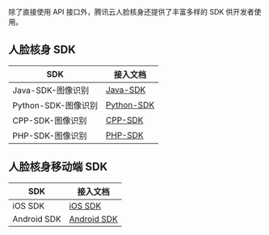 除了直接使用 API 接口外，腾讯云人脸核身还提供了丰富多样的 SDK 供开发者使用。

## 人脸核身 SDK

| SDK             | 接入文档                                     |
| --------------- | ---------------------------------------- |
| Java-SDK-图像识别   | [Java-SDK](/document/product/868/17690) |
| Python-SDK-图像识别 | [Python-SDK](/document/product/868/17693) |
| CPP-SDK-图像识别    | [CPP-SDK](/document/product/868/17691) |
| PHP-SDK-图像识别    | [PHP-SDK](/document/product/868/17692) |

## 人脸核身移动端 SDK

| SDK         | 接入文档                                     |
| ----------- | ---------------------------------------- |
| iOS SDK     | [iOS SDK](/document/product/868/17694) |
| Android SDK | [Android SDK ](/document/product/868/17695) |
